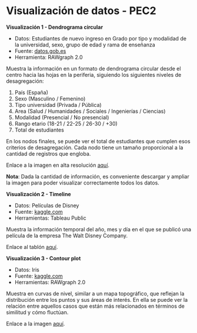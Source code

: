 # Visualización de datos - PEC2


**Visualización 1 - Dendrograma circular**

- Datos: Estudiantes de nuevo ingreso en Grado por tipo y modalidad de la universidad, sexo, grupo de edad y rama de enseñanza
- Fuente: [datos.gob.es](https://datos.gob.es/es/catalogo/e05073401-estudiantes-de-nuevo-ingreso-en-grado-por-tipo-y-modalidad-de-la-universidad-sexo-grupo-de-edad-y-rama-de-ensenanza1)
- Herramienta: RAWgraph 2.0

Muestra la información en un formato de dendrograma circular desde el centro hacia las hojas en la periferia, siguiendo los siguientes niveles de desagregación:

1. País (España)
2. Sexo (Masculino / Femenino)
3. Tipo universidad (Privada / Pública)
4. Area (Salud / Humanidades / Sociales / Ingenierías / Ciencias)
5. Modalidad (Presencial / No presencial)
6. Rango etario (18-21 / 22-25 / 26-30 / +30)
7. Total de estudiantes

En los nodos finales, se puede ver el total de estudiantes que cumplen esos criterios de desagregación. Cada nodo tiene un tamaño proporcional a la cantidad de registros que engloba.

Enlace a la imagen en alta resolución [aquí](https://github.com/leroydeniz/VD-PEC2/blob/main/circular-dendrogram.png).

**Nota**: Dada la cantidad de información, es conveniente descargar y ampliar la imagen para poder visualizar correctamente todos los datos.


**Visualización 2 - Timeline**

- Datos: Películas de Disney
- Fuente: [kaggle.com](https://www.kaggle.com/datasets/prateekmaj21/disney-movies?resource=download)
- Herramientas: Tableau Public

Muestra la información temporal del año, mes y día en el que se publicó una película de la empresa The Walt Disney Company.

Enlace al tablón [aquí](https://public.tableau.com/app/profile/leroy.deniz5318/viz/Timeline_16821974833870/Hoja1?publish=yes).


**Visualización 3 - Contour plot**

- Datos: Iris
- Fuente: [kaggle.com](https://www.kaggle.com/datasets/uciml/iris)
- Herramientas: RAWgraph 2.0

Muestra en curvas de nivel, similar a un mapa topográfico, que reflejan la distribución entre los puntos y sus áreas de interés. En ella se puede ver la relación entre aquellos casos que están más relacionados en términos de similitud y cómo fluctúan.

Enlace a la imagen [aquí](https://github.com/leroydeniz/VD-PEC2/blob/main/contour_plot.png).
